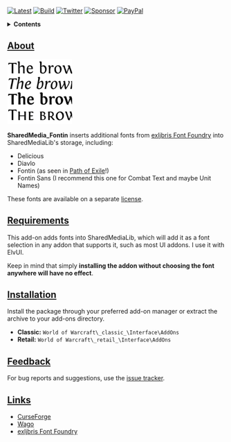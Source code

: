 [![Latest][Badge-Latest]][Latest]
[![Build][SVG-Build]][Build]
[![Twitter][SVG-Twitter]][Twitter]
[![Sponsor][SVG-Sponsor]][Sponsor]
[![PayPal][SVG-PayPal]][PayPal]

<details>
<summary><strong>Contents</strong></summary><p>

- [About](#About "Go to About")
- [Requirements](#Requirements "Go to Requirements")
- [Installation](#Installation "Go to Installation")
- [Feedback](#Feedback "Go to Feedback")
- [Links](#Links "Go to Links")

</p>
</details>

## [About][Top]

<img src=".docs/Logo.png" width="150" alt="Logo">

**SharedMedia_Fontin** inserts additional fonts from [exljbris Font Foundry][exljbris] into SharedMediaLib's storage, including:

- Delicious
- Diavlo
- Fontin (as seen in [Path of Exile](https://www.pathofexile.com/forum/view-thread/52060)!)
- Fontin Sans (I recommend this one for Combat Text and maybe Unit Names)

These fonts are available on a separate [license](https://www.exljbris.com/eula.html).

## [Requirements][Top]

This add-on adds fonts into SharedMediaLib, which will add it as a font selection in any addon that supports it, such as most UI addons. I use it with ElvUI.

Keep in mind that simply **installing the addon without choosing the font anywhere will have no effect**.

## [Installation][Top]

Install the package through your preferred add-on manager or extract the archive to your add-ons directory.

- **Classic:** `World of Warcraft\_classic_\Interface\AddOns`
- **Retail:** `World of Warcraft\_retail_\Interface\AddOns`

## [Feedback][Top]

For bug reports and suggestions, use the [issue tracker].

## [Links][Top]

- [CurseForge][CurseForge]
- [Wago][Wago]
- [exljbris Font Foundry][exljbris]

[Links]: #

[Latest]: https://github.com/dlecina/SharedMedia_Fontin/releases (Latest Release)
[Build]: https://github.com/dlecina/SharedMedia_Fontin/actions?query=workflow%3ARelease (Build Status)
[Twitter]: https://twitter.com/alllucky7s (Follow on Twitter)
[Sponsor]: https://github.com/sponsors/dlecina (Sponsor on GitHub)
[PayPal]: https://www.paypal.me/dlecina (Donate via PayPal)

[World of Warcraft]: https://worldofwarcraft.com (World of Warcraft)

[Issue Tracker]: https://github.com/dlecina/SharedMedia_Fontin/issues (Report an Issue)

[CurseForge]: https://www.curseforge.com/wow/addons/sharedmedia_fontin (View on CurseForge)
[Wago]: https://addons.wago.io/addons/sharedmedia-fontin (View on Wago Addons)
[GitHub]: https://github.com/dlecina/SharedMedia_Fontin (View on GitHub)

[exljbris]: https://www.exljbris.com/ (exljbris Font Foundry)

[Top]: #Top (Top of the Page)

[Images]: #

[Badge-Latest]: https://img.shields.io/github/v/release/dlecina/SharedMedia_Fontin?include_prereleases&label=Latest&style=flat-square
[SVG-Build]: https://img.shields.io/github/workflow/status/dlecina/SharedMedia_Fontin/Release?label=Build&logo=github&logoColor=fff&style=flat-square
[SVG-Twitter]: https://img.shields.io/badge/Twitter-1DA1F2?logo=twitter&logoColor=fff&style=flat-square
[SVG-Sponsor]: https://img.shields.io/badge/Sponsor-555?logo=github&logoColor=fff&style=flat-square
[SVG-PayPal]: https://img.shields.io/endpoint?url=https://www.stormfx.com/img/svg/paypal.json
